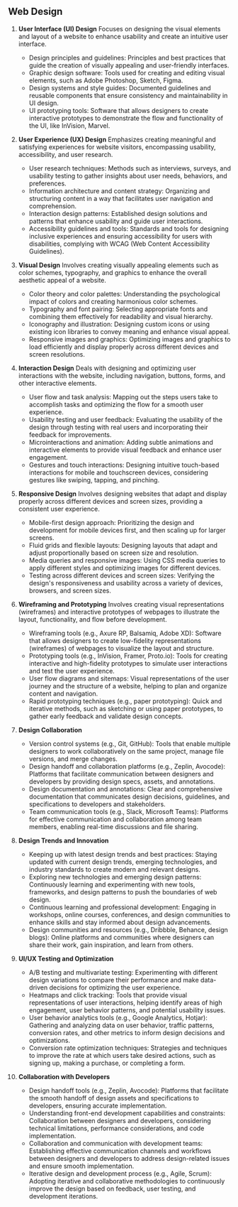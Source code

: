 ## Web Design

1. **User Interface (UI) Design**
Focuses on designing the visual elements and layout of a website to enhance usability and create an intuitive user interface.
   - Design principles and guidelines: Principles and best practices that guide the creation of visually appealing and user-friendly        interfaces.
   - Graphic design software: Tools used for creating and editing visual elements, such as Adobe Photoshop, Sketch, Figma.
   - Design systems and style guides: Documented guidelines and reusable components that ensure consistency and maintainability in UI        design.
   - UI prototyping tools: Software that allows designers to create interactive prototypes to demonstrate the flow and functionality of      the UI, like InVision, Marvel.

2. **User Experience (UX) Design** 
Emphasizes creating meaningful and satisfying experiences for website visitors, encompassing usability, accessibility, and user research.
   - User research techniques: Methods such as interviews, surveys, and usability testing to gather insights about user needs,              behaviors, and preferences.
   - Information architecture and content strategy: Organizing and structuring content in a way that facilitates user navigation and        comprehension.
   - Interaction design patterns: Established design solutions and patterns that enhance usability and guide user interactions.
   - Accessibility guidelines and tools: Standards and tools for designing inclusive experiences and ensuring accessibility for users        with disabilities, complying with WCAG (Web Content Accessibility Guidelines).
   
3. **Visual Design**
Involves creating visually appealing elements such as color schemes, typography, and graphics to enhance the overall aesthetic appeal of a website.
   - Color theory and color palettes: Understanding the psychological impact of colors and creating harmonious color schemes.
   - Typography and font pairing: Selecting appropriate fonts and combining them effectively for readability and visual hierarchy.
   - Iconography and illustration: Designing custom icons or using existing icon libraries to convey meaning and enhance visual appeal.
   - Responsive images and graphics: Optimizing images and graphics to load efficiently and display properly across different devices        and screen resolutions.

4. **Interaction Design**
Deals with designing and optimizing user interactions with the website, including navigation, buttons, forms, and other interactive elements.

   - User flow and task analysis: Mapping out the steps users take to accomplish tasks and optimizing the flow for a smooth user            experience.
   - Usability testing and user feedback: Evaluating the usability of the design through testing with real users and incorporating          their feedback for improvements.
   - Microinteractions and animation: Adding subtle animations and interactive elements to provide visual feedback and enhance user          engagement.
   - Gestures and touch interactions: Designing intuitive touch-based interactions for mobile and touchscreen devices, considering          gestures like swiping, tapping, and pinching.

5. **Responsive Design**
Involves designing websites that adapt and display properly across different devices and screen sizes, providing a consistent user experience.

   - Mobile-first design approach: Prioritizing the design and development for mobile devices first, and then scaling up for larger          screens.
   - Fluid grids and flexible layouts: Designing layouts that adapt and adjust proportionally based on screen size and resolution.
   - Media queries and responsive images: Using CSS media queries to apply different styles and optimizing images for different              devices.
   - Testing across different devices and screen sizes: Verifying the design's responsiveness and usability across a variety of              devices, browsers, and screen sizes.

6. **Wireframing and Prototyping**
Involves creating visual representations (wireframes) and interactive prototypes of webpages to illustrate the layout, functionality, and flow before development.

   - Wireframing tools (e.g., Axure RP, Balsamiq, Adobe XD): Software that allows designers to create low-fidelity representations          (wireframes) of webpages to visualize the layout and structure.
   - Prototyping tools (e.g., InVision, Framer, Proto.io): Tools for creating interactive and high-fidelity prototypes to simulate user      interactions and test the user experience.
   - User flow diagrams and sitemaps: Visual representations of the user journey and the structure of a website, helping to plan and        organize content and navigation.
   - Rapid prototyping techniques (e.g., paper prototyping): Quick and iterative methods, such as sketching or using paper prototypes,      to gather early feedback and validate design concepts.

7. **Design Collaboration**
   - Version control systems (e.g., Git, GitHub): Tools that enable multiple designers to work collaboratively on the same project, manage file versions, and merge changes.
   - Design handoff and collaboration platforms (e.g., Zeplin, Avocode): Platforms that facilitate communication between designers and developers by providing design specs, assets, and annotations.
   - Design documentation and annotations: Clear and comprehensive documentation that communicates design decisions, guidelines, and specifications to developers and stakeholders.
   - Team communication tools (e.g., Slack, Microsoft Teams): Platforms for effective communication and collaboration among team members, enabling real-time discussions and file sharing.

8. **Design Trends and Innovation**
   - Keeping up with latest design trends and best practices: Staying updated with current design trends, emerging technologies, and industry standards to create modern and relevant designs.
   - Exploring new technologies and emerging design patterns: Continuously learning and experimenting with new tools, frameworks, and design patterns to push the boundaries of web design.
   - Continuous learning and professional development: Engaging in workshops, online courses, conferences, and design communities to enhance skills and stay informed about design advancements.
   - Design communities and resources (e.g., Dribbble, Behance, design blogs): Online platforms and communities where designers can share their work, gain inspiration, and learn from others.

9. **UI/UX Testing and Optimization**
   - A/B testing and multivariate testing: Experimenting with different design variations to compare their performance and make data-driven decisions for optimizing the user experience.
   - Heatmaps and click tracking: Tools that provide visual representations of user interactions, helping identify areas of high engagement, user behavior patterns, and potential usability issues.
   - User behavior analytics tools (e.g., Google Analytics, Hotjar): Gathering and analyzing data on user behavior, traffic patterns, conversion rates, and other metrics to inform design decisions and optimizations.
   - Conversion rate optimization techniques: Strategies and techniques to improve the rate at which users take desired actions, such as signing up, making a purchase, or completing a form.

10. **Collaboration with Developers**
    - Design handoff tools (e.g., Zeplin, Avocode): Platforms that facilitate the smooth handoff of design assets and specifications to developers, ensuring accurate implementation.
    - Understanding front-end development capabilities and constraints: Collaboration between designers and developers, considering technical limitations, performance considerations, and code implementation.
    - Collaboration and communication with development teams: Establishing effective communication channels and workflows between designers and developers to address design-related issues and ensure smooth implementation.
    - Iterative design and development process (e.g., Agile, Scrum): Adopting iterative and collaborative methodologies to continuously improve the design based on feedback, user testing, and development iterations.
